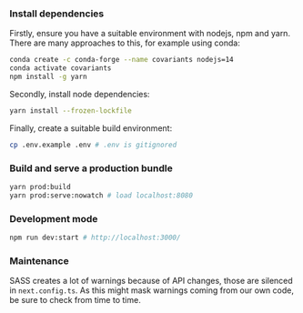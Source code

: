### Install dependencies

Firstly, ensure you have a suitable environment with nodejs, npm and yarn.
There are many approaches to this, for example using conda:

```sh
conda create -c conda-forge --name covariants nodejs=14
conda activate covariants
npm install -g yarn
```

Secondly, install node dependencies:
```sh
yarn install --frozen-lockfile
```

Finally, create a suitable build environment:
```sh
cp .env.example .env # .env is gitignored
```

### Build and serve a production bundle
```sh
yarn prod:build
yarn prod:serve:nowatch # load localhost:8080
```


### Development mode

```sh
npm run dev:start # http://localhost:3000/
```

### Maintenance
SASS creates a lot of warnings because of API changes, those are silenced in `next.config.ts`. As this might mask 
warnings coming from our own code, be sure to check from time to time.
